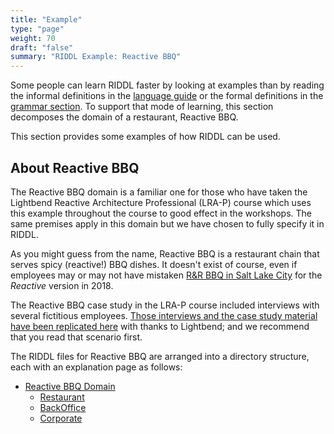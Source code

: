 ```yaml
---
title: "Example"
type: "page"
weight: 70
draft: "false"
summary: "RIDDL Example: Reactive BBQ"
---
```


Some people can learn RIDDL faster by looking at examples than by reading 
the informal definitions in the [language guide](../language) or the 
formal definitions in the [grammar section](../guides/developers/grammar). To support that 
mode of learning, this section decomposes the domain of a restaurant, 
Reactive BBQ. 

This section provides some examples of how RIDDL can be used.

## About Reactive BBQ
The Reactive BBQ domain is a familiar one for those who have taken the  
Lightbend Reactive Architecture Professional (LRA-P) course which uses this example throughout the course to good effect
in the workshops. The same premises apply in this domain but we have chosen to fully specify it in RIDDL.

As you might guess from the name, Reactive BBQ is a restaurant chain that serves spicy (reactive!) BBQ dishes. It
doesn't exist of course, even if employees may or may not have mistaken
[R&R BBQ in Salt Lake City](https://randrbbq.com/) for the _Reactive_
version in 2018.

The Reactive BBQ case study in the LRA-P course included interviews with several fictitious
employees. [Those interviews and the case study material have been replicated here](scenario) with thanks to Lightbend;
and we recommend that you read that scenario first.

The RIDDL files for Reactive BBQ are arranged into a directory structure, 
each with an explanation page as follows:

- [Reactive BBQ Domain](reactivebbq)
    - [Restaurant](restaurant)
    - [BackOffice](backoffice)
    - [Corporate](corporate)
